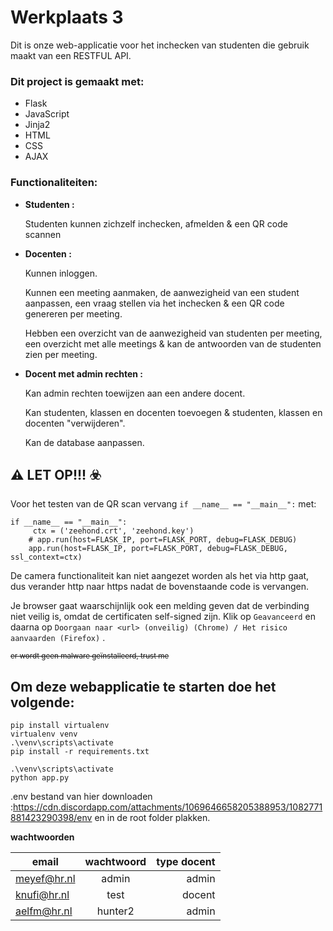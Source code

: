 # Werkplaats 3 
Dit is onze web-applicatie voor het inchecken van studenten die gebruik maakt van een RESTFUL API.

### Dit project is gemaakt met:
- Flask
- JavaScript
- Jinja2
- HTML
- CSS
- AJAX

### Functionaliteiten:

- **Studenten :**

   Studenten kunnen zichzelf inchecken, afmelden & een QR code scannen

- **Docenten :**

   Kunnen inloggen.  

   Kunnen een meeting aanmaken, de aanwezigheid van een student aanpassen, een vraag stellen via het inchecken & een QR code genereren per meeting.    

   Hebben een overzicht van de aanwezigheid van studenten per meeting, een overzicht met alle meetings & kan de antwoorden van de studenten zien per meeting.

- **Docent met admin rechten :**

    Kan admin rechten toewijzen aan een andere docent. 
    
    Kan studenten, klassen en docenten toevoegen & studenten, klassen en docenten "verwijderen".  

    Kan de database aanpassen.

## :warning: LET OP!!! :biohazard:
Voor het testen van de QR scan vervang ```if __name__ == "__main__":``` met:
```
if __name__ == "__main__":
     ctx = ('zeehond.crt', 'zeehond.key')
    # app.run(host=FLASK_IP, port=FLASK_PORT, debug=FLASK_DEBUG)
    app.run(host=FLASK_IP, port=FLASK_PORT, debug=FLASK_DEBUG, ssl_context=ctx)
```
De camera functionaliteit kan niet aangezet worden als het via http gaat, dus verander http naar https nadat de bovenstaande code is vervangen.

Je browser gaat waarschijnlijk ook een melding geven dat de verbinding niet veilig is, omdat de certificaten self-signed zijn. Klik op ```Geavanceerd``` en daarna op ```Doorgaan naar <url> (onveilig) (Chrome) / Het risico aanvaarden (Firefox)``` .  

<sub>~~er wordt geen malware geïnstalleerd, trust me~~</sub>

## Om deze webapplicatie te starten doe het volgende:
```
pip install virtualenv
virtualenv venv
.\venv\scripts\activate
pip install -r requirements.txt

.\venv\scripts\activate
python app.py
```

.env bestand van hier downloaden :https://cdn.discordapp.com/attachments/1069646658205388953/1082771881423290398/env en in de root folder plakken.

**wachtwoorden**

| email         | wachtwoord    | type docent|
| ------------- |:-------------:| ----------:|
| meyef@hr.nl   | admin         | admin      |
| knufi@hr.nl   | test          | docent     |
| aelfm@hr.nl   | hunter2       | admin      |